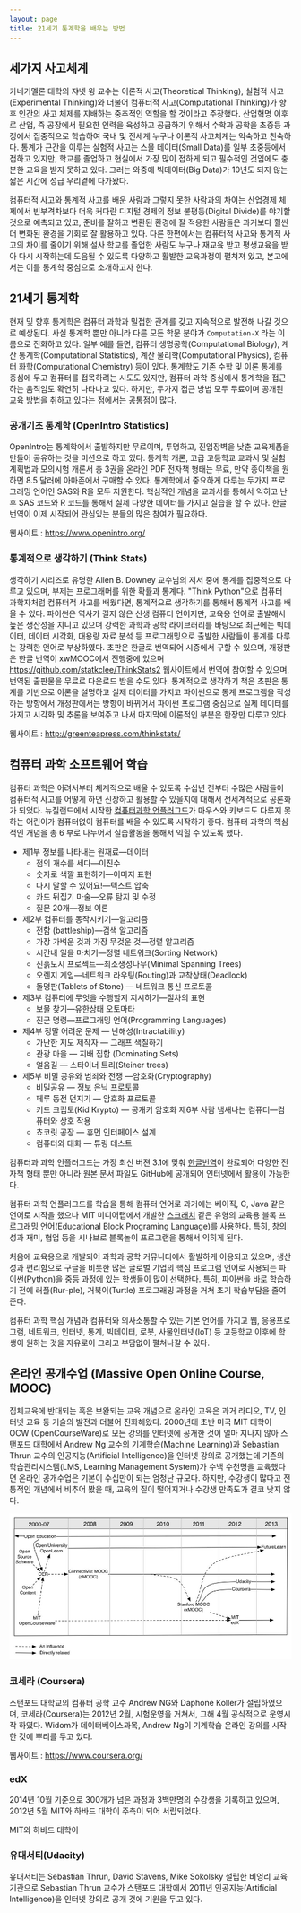 ```yaml
---
layout: page
title: 21세기 통계학을 배우는 방법
---
```


## 세가지 사고체계

카네기멜론 대학의 쟈넷 윙 교수는 이론적 사고(Theoretical Thinking), 실험적 사고(Experimental Thinking)와 더불어 컴퓨터적 사고(Computational Thinking)가 향후 인간의 사고 체제를 지배하는 중추적인 역할을 할 것이라고 주장했다. 산업혁명 이후로 산업, 즉 공장에서 필요한 인력을 육성하고 공급하기 위해서 수학과 공학을 초중등 과정에서 집중적으로 학습하여 국내 및 전세계 누구나 이론적 사고체계는 익숙하고 친숙하다. 통계가 근간을 이루는 실험적 사고는 스몰 데이터(Small Data)를 일부 초중등에서 접하고 있지만, 학교를 졸업하고 현실에서 가장 많이 접하게 되고 필수적인 것임에도 충분한 교육을 받지 못하고 있다. 그러는 와중에 빅데이터(Big Data)가 10년도 되지 않는 짧은 시간에 성급 우리곁에 다가왔다.

컴퓨터적 사고와 통계적 사고를 배운 사람과 그렇지 못한 사람과의 차이는 산업경제 체제에서 빈부격차보다 더욱 커다란 디지털 경제의 정보 불평등(Digital Divide)를 야기할 것으로 예측되고 있고, 준비를 잘하고 변환된 환경에 잘 적응한 사람들은 과거보다 훨씬 더 변화된 환경을 기회로 잘 활용하고 있다. 다른 한편에서는 컴퓨터적 사고와 통계적 사고의 차이를 줄이기 위해 설사 학교를 졸업한 사람도 누구나 재교육 받고 평생교육을 받아 다시 시작하는데 도움될 수 있도록 다양하고 활발한 교육과정이 펼쳐져 있고, 본고에서는 이를 통계학 중심으로 소개하고자 한다.

## 21세기 통계학 

현재 및 향후 통계학은 컴퓨터 과학과 밀접한 관계를 갖고 지속적으로 발전해 나갈 것으로 예상된다. 사실 통계학 뿐만 아니라 다른 모든 학문 분야가 `Computation-X` 라는 이름으로 진화하고 있다. 일부 예를 들면, 컴퓨터 생명공학(Computational Biology), 계산 통계학(Computational Statistics), 계산 물리학(Computational Physics), 컴퓨터 화학(Computational Chemistry) 등이 있다.
통계학도 기존 수학 및 이론 통계를 중심에 두고 컴퓨터를 접목하려는 시도도 있지만, 컴퓨터 과학 중심에서 통계학을 접근하는 움직임도 확연히 나타나고 있다. 하지만, 두가지 접근 방법 모두 무료이며 공개된 교육 방법을 취하고 있다는 점에서는 공통점이 많다.

### 공개기초 통계학 (OpenIntro Statistics)

OpenIntro는 통계학에서 출발하지만 무료이며, 투명하고, 진입장벽을 낮춘 교육제품을 만들어 공유하는 것을 미션으로 하고 있다. 통계학 개론, 고급 고등학교 교과서 및 실험계획법과 모의시험 개론서 총 3권을 온라인 PDF 전자책 형태는 무료, 만약 종이책을 원하면 8.5 달러에 아마존에서 구매할 수 있다. 통계학에서 중요하게 다루는 두가지 프로그래밍 언어인 SAS와 R을 모두 지원한다. 핵심적인 개념을 교과서를 통해서 익히고 난 후 SAS 코드와 R 코드를 통해서 실제 다양한 데이터를 가지고 실습을 할 수 있다. 한글번역이 이제 시작되어 관심있는 분들의 많은 참여가 필요하다.

웹사이트 : https://www.openintro.org/

### 통계적으로 생각하기 (Think Stats)

생각하기 시리즈로 유명한 Allen B. Downey 교수님의 저서 중에 통계를 집중적으로 다루고 있으며, 부제는 프로그래머를 위한 확률과 통계다. "Think Python"으로 컴퓨터 과학자처럼 컴퓨터적 사고를 배웠다면, 통계적으로 생각하기를 통해서 통계적 사고를 배울 수 있다. 파이썬은 역사가 길지 않은 신생 컴퓨터 언어지만, 교육용 언어로 출발해서 높은 생산성을 지니고 있으며 강력한 과학과 공학 라이브러리를 바탕으로 최근에는 빅데이터, 데이터 시각화, 대용량 자료 분석 등 프로그래밍으로 출발한 사람들이 통계를 다루는 강력한 언어로 부상하였다.
초판은 한글로 번역되어 시중에서 구할 수 있으며, 개정판은 한글 번역이 xwMOOC에서 진행중에 있으며 https://github.com/statkclee/ThinkStats2 웹사이트에서 번역에 참여할 수 있으며, 번역된 출판물을 무료로 다운로드 받을 수도 있다. 통계적으로 생각하기 책은 초판은 통계를 기반으로 이론을 설명하고 실제 데이터를 가지고 파이썬으로 통계 프로그램을 작성하는 방향에서 개정판에서는 방향이 바뀌어서 파이썬 프로그램 중심으로 실제 데이터를 가지고 시각화 및 추론을 보여주고 나서 마지막에 이론적인 부분은 한장만 다루고 있다.

웹사이트 : http://greenteapress.com/thinkstats/

## 컴퓨터 과학 소프트웨어 학습

컴퓨터 과학은 어려서부터 체계적으로 배울 수 있도록 수십년 전부터 수많은 사람들이 컴퓨터적 사고를 어떻게 하면 신장하고 활용할 수 있을지에 대해서 전세계적으로 공론화가 되었다. 뉴질랜드에서 시작한 [컴퓨터과학 언플러그드](http://csunplugged.org)가 마우스와 키보드도 다루지 못하는 어린이가 컴퓨터없이 컴퓨터를 배울 수 있도록 시작하기 좋다. 컴퓨터 과학의 핵심적인 개념을 총 6 부로 나누어서 실습활동을 통해서 익힐 수 있도록 했다.

- 제1부 정보를 나타내는 원재료—데이터
    - 점의 개수를 세다—이진수
    - 숫자로 색깔 표현하기—이미지 표현
    - 다시 말할 수 있어요!—텍스트 압축
    - 카드 뒤집기 마술—오류 탐지 및 수정
    - 질문 20개—정보 이론
- 제2부 컴퓨터를 동작시키기—알고리즘
    - 전함 (battleship)—검색 알고리즘
    - 가장 가벼운 것과 가장 무것운 것—정렬 알고리즘
    - 시간내 일을 마치기—정렬 네트워크(Sorting Network)
    - 진흙도시 프로젝트—최소생성나무(Minimal Spanning Trees)
    - 오렌지 게임—네트워크 라우팅(Routing)과 교착상태(Deadlock)
    - 돌명판(Tablets of Stone) — 네트워크 통신 프로토콜
- 제3부 컴퓨터에 무엇을 수행할지 지시하기—절차의 표현
    - 보물 찾기—유한상태 오토마타
    - 진군 명령—프로그래밍 언어(Programming Languages)
- 제4부 정말 어려운 문제 — 난해성(Intractability)
    - 가난한 지도 제작자 — 그래프 색칠하기
    - 관광 마을 — 지배 집합 (Dominating Sets)
    - 얼음길 — 스타이너 트리(Steiner trees)
- 제5부 비밀 공유와 범죄와 전쟁 —암호화(Cryptography)
    - 비밀공유 — 정보 은닉 프로토콜
    - 페루 동전 던지기 — 암호화 프로토콜
    - 키드 크립토(Kid Krypto) — 공개키 암호화
제6부 사람 냄새나는 컴퓨터—컴퓨터와 상호 작용
    - 쵸코릿 공장 — 휴먼 인터페이스 설계
    - 컴퓨터와 대화 — 튜링 테스트

컴퓨터과 과학 언플러그드는 가장 최신 버젼 3.1에 맞춰 [한글번역](http://www.xwmooc.net/csunplugged/book.html)이 완료되어 다양한 전자책 형태 뿐만 아니라 원본 문서 파일도 GitHub에 공개되어 인터넷에서 활용이 가능한다. 

컴퓨터 과학 언플러그드를 학습을 통해 컴퓨터 언어로 과거에는 베이직, C, Java 같은 언어로 시작을 했으나 MIT 미디어랩에서 개발한 [스크래치](https://scratch.mit.edu/) 같은 유형의 교육용 블록 프로그래밍 언어(Educational Block Programing Language)를 사용한다. 특히, 창의성과 재미, 협업 등을 시나브로 블록놀이 프로그램을 통해서 익히게 된다.

처음에 교육용으로 개발되어 과학과 공학 커뮤니티에서 활발하게 이용되고 있으며, 생산성과 편리함으로 구글을 비롯한 많은 글로벌 기업의 핵심 프로그램 언어로 사용되는 파이썬(Python)을 중등 과정에 있는 학생들이 많이 선택한다. 특히, 파이썬을 바로 학습하기 전에 러플(Rur-ple), 거북이(Turtle) 프로그래밍 과정을 거쳐 초기 학습부담을 줄여준다.

컴퓨터 과학 핵심 개념과 컴퓨터와 의사소통할 수 있는 기본 언어를 가지고 웹, 응용프로그램, 네트워크, 인터넷, 통계, 빅데이터, 로봇, 사물인터넷(IoT) 등 고등학교 이후에 학생이 원하는 것을 자유로이 그리고 부담없이 펼쳐나갈 수 있다. 

## 온라인 공개수업 (Massive Open Online Course, MOOC)

집체교육에 반대되는 혹은 보완되는 교육 개념으로 온라인 교육은 과거 라디오, TV, 인터넷 교육 등 기술의 발전과 더불어 진화해왔다. 2000년대 초반 미국 MIT 대학이 OCW (OpenCourseWare)로 모든 강의를 인터넷에 공개한 것이 얼마 지나지 않아 스탠포드 대학에서 Andrew Ng 교수의 기계학습(Machine Learning)과 Sebastian	Thrun 교수의 인공지능(Artificial Intelligence)을 인터넷 강의로 공개했는데 기존의 학습관리시스템(LMS, Learning Management System)가 수백 수천명을 교육했다면 온라인 공개수업은 기본이 수십만이 되는 엄청난 규모다. 하지만, 수강생이 많다고 전통적인 개념에서 비추어 봤을 때, 교육의 질이 떨어지거나 수강생 만족도가 결코 낮지 않다.

![MOOC 계보](fig/MOOCs_and_Open_Education_Timeline.jpg)

### 코세라 (Coursera)

스탠포드 대학교의 컴퓨터 공학 교수 Andrew NG와 Daphone Koller가 설립하였으며, 코세라(Coursera)는 2012년 2월, 시험운영을 거쳐서, 그해 4월 공식적으로 운영시작 하였다. Widom가 데이터베이스과목, Andrew Ng이 기계학습 온라인 강의를 시작한 것에 뿌리를 두고 있다.

웹사이트 : https://www.coursera.org/

### edX

2014년 10월 기준으로 300개가 넘은 과정과 3백만명의 수강생을 기록하고 있으며, 2012년 5월 MIT와 하바드 대학이 주측이 되어 서립되었다.

MIT와 하바드 대학이 

### 유대서티(Udacity)

유대서티는 Sebastian Thrun, David Stavens, Mike Sokolsky 설립한 비영리 교육기관으로 Sebastian Thrun 교수가 스탠포드 대학에서 2011년 인공지능(Artificial Intelligence)을 인터넷 강의로 공개 것에 기원을 두고 있다.


